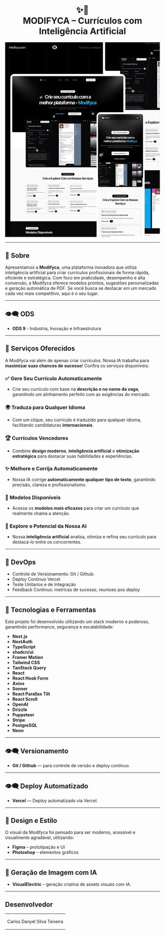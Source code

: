 <h1 align="center">
  ✨📄<br>MODIFYCA – Currículos com Inteligência Artificial
</h1>

![Resultado final do projeto](/public/images/screen.png)

---

## 🌟 Sobre

Apresentamos a **Modifyca**, uma plataforma inovadora que utiliza inteligência artificial para criar currículos profissionais de forma rápida, eficiente e estratégica. Com foco em praticidade, desempenho e alta conversão, a Modifyca oferece modelos prontos, sugestões personalizadas e geração automática de PDF. Se você busca se destacar em um mercado cada vez mais competitivo, aqui é o seu lugar.

---

## 👁️‍🗨️ ODS

- **ODS 9** - Industria, Inovação e Infraestrutura

---

## 🚀 Serviços Oferecidos

A Modifyca vai além de apenas criar currículos. Nossa IA trabalha para **maximizar suas chances de sucesso**! Confira os serviços disponíveis:

### ✅ **Gere Seu Currículo Automaticamente**

- Crie seu currículo com base na **descrição e no nome da vaga**, garantindo um alinhamento perfeito com as exigências do mercado.

### 🌍 **Traduza para Qualquer Idioma**

- Com um clique, seu currículo é traduzido para qualquer idioma, facilitando candidaturas **internacionais**.

### 🏆 **Currículos Vencedores**

- Combine **design moderno**, **inteligência artificial** e **otimização estratégica** para destacar suas habilidades e experiências.

### ✨ **Melhore e Corrija Automaticamente**

- Nossa IA corrige **automaticamente qualquer tipo de texto**, garantindo precisão, clareza e profissionalismo.

### 🎨 **Modelos Disponíveis**

- Acesse os **modelos mais eficazes** para criar um currículo que realmente chama a atenção.

### 🤖 **Explore o Potencial da Nossa AI**

- Nossa **inteligência artificial** analisa, otimiza e refina seu currículo para destacá-lo entre os concorrentes.

---

## 🚀 DevOps

- Controle de Versionamento: Git / Github:
- Deploy Continuo Vercel
- Teste Unitarios e de Integração
- Feedback Continuo: metricas de sucesso, reunioes pos deploy

---

## 💼 Tecnologias e Ferramentas

Este projeto foi desenvolvido utilizando um stack moderno e poderoso, garantindo performance, segurança e escalabilidade:

- **Next.js**
- **NextAuth**
- **TypeScript**
- **shadcn/ui**
- **Framer Motion**
- **Tailwind CSS**
- **TanStack Query**
- **React**
- **React Hook Form**
- **Axios**
- **Sonner**
- **React Parallax Tilt**
- **React Scroll**
- **OpenAI**
- **Drizzle**
- **Puppeteer**
- **Stripe**
- **PostgreSQL**
- **Neon**

---

## 👁️‍🗨️ Versionamento

- **Git / Github** — para controle de versão e deploy contínuo.

---
## 👁️‍🗨️ Deploy Automatizado

- **Vercel** — Deploy automatizado via Vercel.

---

## 🎨 Design e Estilo

O visual da Modifyca foi pensado para ser moderno, acessível e visualmente agradável, utilizando:

- **Figma** – prototipação e UI
- **Photoshop** – elementos gráficos

---

## 🧠 Geração de Imagem com IA

- **VisualElectric** – geração criativa de assets visuais com IA.

---

<h2>Desenvolvedor</h2>

<table>
  <tr>
    <td align="center">
      <p>Carlos Danyel Silva Teixeira</p>
    </td>
  </tr>
</table>

